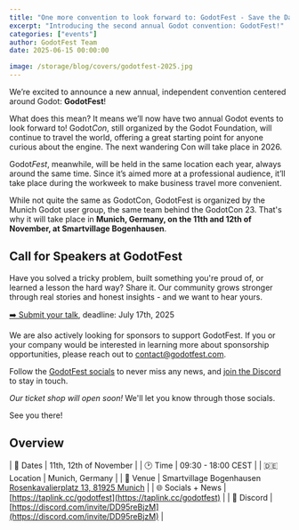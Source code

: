 ```yaml
---
title: "One more convention to look forward to: GodotFest - Save the Date!"
excerpt: "Introducing the second annual Godot convention: GodotFest!"
categories: ["events"]
author: GodotFest Team
date: 2025-06-15 00:00:00

image: /storage/blog/covers/godotfest-2025.jpg
---
```


We’re excited to announce a new annual, independent convention centered around Godot: **GodotFest**!

What does this mean? It means we’ll now have two annual Godot events to look forward to! Godot*Con*, still organized
by the Godot Foundation, will continue to travel the world, offering a great starting point for anyone curious about
the engine. The next wandering Con will take place in 2026.

Godot*Fest*, meanwhile, will be held in the same location each year, always around the same time. Since it’s aimed more
at a professional audience, it’ll take place during the workweek to make business travel more convenient.

While not quite the same as GodotCon, GodotFest is organized by the Munich Godot user group,
the same team behind the GodotCon 23. That's why it will take place in **Munich, Germany,
on the 11th and 12th of November, at Smartvillage Bogenhausen**.

## Call for Speakers at GodotFest

Have you solved a tricky problem, built something you're proud of, or learned a lesson the hard way?
Share it. Our community grows stronger through real stories and honest insights - and we want to hear yours.

[➡️ Submit your talk](https://pretalx.godotfest.com/godotfest-25/cfp), deadline: July 17th, 2025

We are also actively looking for sponsors to support GodotFest.
If you or your company would be interested in learning more about sponsorship opportunities,
please reach out to [contact@godotfest.com](mailto://contact@godotfest.com).

Follow the [GodotFest socials](https://taplink.cc/godotfest) to never miss any news,
and [join the Discord](https://discord.com/invite/DD95reBjzM) to stay in touch.

_Our ticket shop will open soon!_ We'll let you know through those socials.

See you there!

## Overview

| 📅 Dates          | 11th, 12th of November                                                                                              |
| 🕑 Time           | 09:30 - 18:00 CEST                                                                                                  |
| 🇩🇪 Location       | Munich, Germany                                                                                                     |
| 📍 Venue          | Smartvillage Bogenhausen  <br>[Rosenkavalierplatz 13, 81925 Munich](https://www.openstreetmap.org/node/12025157887) |
| 🌐 Socials + News | [https://taplink.cc/godotfest](https://taplink.cc/godotfest)                                                        |
| 💬 Discord        | [https://discord.com/invite/DD95reBjzM](https://discord.com/invite/DD95reBjzM)                                      |
